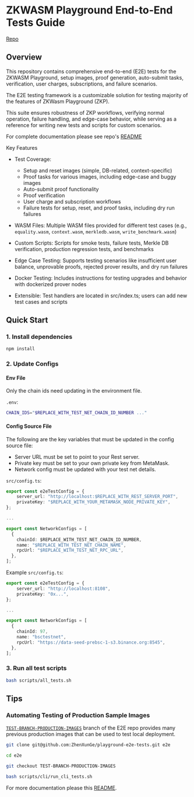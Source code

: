 # ZKWASM Playground End-to-End Tests Guide

[Repo](https://github.com/ZhenXunGe/playground-e2e-tests)

## Overview

This repository contains comprehensive end-to-end (E2E) tests for the ZKWASM Playground, setup images, proof generation,
auto-submit tasks, verification, user charges, subscriptions, and failure scenarios.

The E2E testing framework is a customizable solution for testing majority of the features of ZKWasm Playground (ZKP).

This suite ensures robustness of ZKP workflows, verifying normal operation, failure handling, and edge-case behavior, while
serving as a reference for writing new tests and scripts for custom scenarios.

For complete documentation please see repo's [README](https://github.com/ZhenXunGe/playground-e2e-tests/blob/main/README.md)

Key Features

- Test Coverage:

  - Setup and reset images (simple, DB-related, context-specific)
  - Proof tasks for various images, including edge-case and buggy images
  - Auto-submit proof functionality
  - Proof verification
  - User charge and subscription workflows
  - Failure tests for setup, reset, and proof tasks, including dry run failures

- WASM Files: Multiple WASM files provided for different test cases (e.g., `equality.wasm`, `context.wasm`, `merkledb.wasm`,
  `write_benchmark.wasm`)

- Custom Scripts: Scripts for smoke tests, failure tests, Merkle DB verification, production regression tests, and benchmarks

- Edge Case Testing: Supports testing scenarios like insufficient user balance, unprovable proofs, rejected prover results, and
  dry run failures

- Docker Testing: Includes instructions for testing upgrades and behavior with dockerized prover nodes

- Extensible: Test handlers are located in src/index.ts; users can add new test cases and scripts

## Quick Start

### 1. Install dependencies

```bash
npm install
```

### 2. Update Configs

#### Env File

Only the chain ids need updating in the environment file.

`.env`:

```bash
CHAIN_IDS="$REPLACE_WITH_TEST_NET_CHAIN_ID_NUMBER ..."
```

#### Config Source File

The following are the key variables that must be updated in the config source file:

- Server URL must be set to point to your Rest server.
- Private key must be set to your own private key from MetaMask.
- Network config must be updated with your test net details.

`src/config.ts`:

```typescript
export const e2eTestConfig = {
    server_url: "http://localhost:$REPLACE_WITH_REST_SERVER_PORT",
    privateKey: "$REPLACE_WITH_YOUR_METAMASK_NODE_PRIVATE_KEY",
};

...

export const NetworkConfigs = [
  {
    chainId: $REPLACE_WITH_TEST_NET_CHAIN_ID_NUMBER,
    name: "$REPLACE_WITH_TEST_NET_CHAIN_NAME",
    rpcUrl: "$REPLACE_WITH_TEST_NET_RPC_URL",
  },
];
```

Example `src/config.ts`:

```typescript
export const e2eTestConfig = {
    server_url: "http://localhost:8108",
    privateKey: "0x...",
};

...

export const NetworkConfigs = [
  {
    chainId: 97,
    name: "bsctestnet",
    rpcUrl: "https://data-seed-prebsc-1-s3.binance.org:8545",
  },
];
```

### 3. Run all test scripts

```bash
bash scripts/all_tests.sh
```

## Tips

### Automating Testing of Production Sample Images

[`TEST-BRANCH-PRODUCTION-IMAGES`](https://github.com/ZhenXunGe/playground-e2e-tests/tree/TEST-BRANCH-PRODUCTION-IMAGES) branch of
the E2E repo provides many previous production images that can be used to test local deployment.

```bash
git clone git@github.com:ZhenXunGe/playground-e2e-tests.git e2e

cd e2e

git checkout TEST-BRANCH-PRODUCTION-IMAGES

bash scripts/cli/run_cli_tests.sh
```

For more documentation please this
[README](https://github.com/ZhenXunGe/playground-e2e-tests/blob/TEST-BRANCH-PRODUCTION-IMAGES/README.md#running-zkwasm-service-cli-tests).
